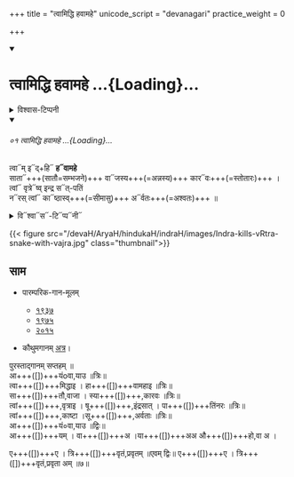 +++
title = "त्वामिद्धि हवामहे"
unicode_script = "devanagari"
practice_weight = 0

+++
<div class="js_include" includetitle="false" newlevelforh1="1" unfilled url="/vedAH_sAma/paravastu-sAma/devaH/indraH/tvAm-iddhi/">
<details open><summary><h1>त्वामिद्धि हवामहे ...{Loading}...</h1></summary>
<details><summary>विश्वास-टिप्पनी</summary>

बृहत्सामेत्यस्या गानं प्रसिद्धम्! "बृहत्साम तथा साम्नां गायत्री छन्दसामहम् ।"
</details>
<div class="js_include" includetitle="false" newlevelforh1="5" unfilled="" url="/vedAH_Rk/shAkalam/saMhitA/vishvAsa-prastutiH/06/046/01_tvAmiddhi_havAmahe.md">
<details open><summary><h6>०१ त्वामिद्धि हवामहे ...{Loading}...</h6></summary>

त्वा᳓म् इ᳓द्+हि᳓ **ह᳓वामहे**  
साता᳓+++(सातौ=सम्भजने)+++ वा᳓जस्य+++(=अन्नस्य)+++ कार᳓वः+++(=स्तोतारः)+++ ।  
त्वां᳓ वृत्रे᳓ष्व् इन्द्र स᳓त्-पतिं  
न᳓रस् त्वां᳓ का᳓ष्ठास्व्+++(=सीमासु)+++ अ᳓र्वतः+++(=अश्वतः)+++ ॥
<details><summary>वि᳓श्वा᳓स᳓-टि᳓प्प᳓नी᳓</summary>

बृ᳓ह᳓त्सा᳓मे᳓त्य᳓स्या᳓ गा᳓नं᳓ प्र᳓सि᳓द्ध᳓म्! "बृ᳓ह᳓त्सा᳓म᳓ त᳓था᳓ सा᳓म्नां᳓ गा᳓य᳓त्री᳓ छ᳓न्द᳓सा᳓म᳓ह᳓म् ।"
</details>
</details>
</div>  

{{< figure src="/devaH/AryaH/hindukaH/indraH/images/Indra-kills-vRtra-snake-with-vajra.jpg"  class="thumbnail">}}

## साम

- पारम्परिक-गान-मूलम् 
  - [१९३७](https://archive.org/stream/sAmaveda-jaiminIya-paravastu-paramparA-docs/sAmaveda-paravastu-1937#page/n55/mode/1up)
  - [१९७५](https://archive.org/stream/sAmaveda-jaiminIya-paravastu-paramparA-docs/sAmaveda-paravastu-1975#page/n51/mode/2up)
  - [२०१५](https://archive.org/stream/sAmaveda-jaiminIya-paravastu-paramparA-docs/proxaNa-sAmAni#page/n3/mode/2up)
  
- कौथुमगानम् [अत्र](https://archive.org/details/SamaVedaSanhitaWithSayanabhashyaVolume2SatyavrataSamasrami1876bis_201804/page/n419)।

<div caption="रामानुजार्यः 1974 " class="audioEmbed" src="https://archive
.org/download/jaiminIya-sAma-gAna-paravastu-tradition-rAmAnuja/tvAm-iddhi.mp3"></div>
<div caption="गोपालार्यः 2015  " class="audioEmbed" src="https://archive
.org/download/jaiminIya-sAma-gAna-paravastu-tradition-gopAla-2015/tvAm-iddhi.mp3"></div>

पुरस्ताद्गानम् सप्तहम् ॥  
आ+++([])+++यंoवा,याउ ॥त्रिः॥  
त्वा+++([])+++मिद्धाइ । हा+++([])+++वामहाइ ॥त्रिः॥  
सा+++([])+++तौ,वाजा । स्या+++([])+++,कारवः ॥त्रिः॥  
त्वां+++([])+++,वृत्राइ । षू+++([])+++,इंद्रसात् । पा+++([])+++तिंनरः ॥त्रिः॥  
त्वां+++([])+++,काष्टा ।सू+++([])+++,अर्वताः ॥त्रिः॥  
आ+++([])+++यं०वा,याउ ॥द्विः॥  
आ+++([])+++यम् । वा+++([])+++अ ।या+++([])+++अअ औ+++([])+++हो,वा अ ।

ए+++([])+++ए । त्रि+++([])+++वृतं,प्रवृतम् ॥एवम् द्विः॥
ए+++([])+++ए । त्रि+++([])+++वृतं,प्रवृता अम् ॥७॥
</details>
</div>